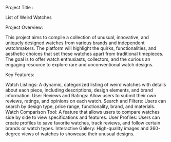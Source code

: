 Project Title :

List of Weird Watches

Project Overview:

This project aims to compile a collection of unusual, innovative, and uniquely designed watches from various brands and independent watchmakers. The platform will highlight the quirks, functionalities, and aesthetic choices that set these watches apart from traditional timepieces. The goal is to offer watch enthusiasts, collectors, and the curious an engaging resource to explore rare and unconventional watch designs.

Key Features:

Watch Listings: A dynamic, categorized listing of weird watches with details about each piece, including descriptions, design elements, and brand information.
User Reviews and Ratings: Allow users to submit their own reviews, ratings, and opinions on each watch.
Search and Filters: Users can search by design type, price range, functionality, brand, and materials.
Watch Comparison Tool: A feature that allows users to compare watches side by side to view specifications and features.
User Profiles: Users can create profiles to save favorite watches, track reviews, and follow certain brands or watch types.
Interactive Gallery: High-quality images and 360-degree views of watches to showcase their unusual designs.